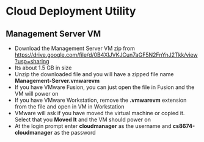 # Cloud Deployment Utility

## Management Server VM   
- Download the Management Server VM zip from https://drive.google.com/file/d/0B4XlJVKJCun7aGF5N2FnYnJ2Tkk/view?usp=sharing
- Its about 1.5 GB in size  
- Unzip the downloaded file and you will have a zipped file name __Management-Server.vmwarevm__
- If you have VMware Fusion, you can just open the file in Fusion and the VM will power on  
- If you have VMware Workstation, remove the __.vmwarevm__ extension from the file and open in VM in Workstation  
- VMware will ask if you have moved the virtual machine or copied it. Select that you __Moved It__ and the VM should power on
- At the login prompt enter __cloudmanager__ as the username and __cs8674-cloudmanager__ as the password
